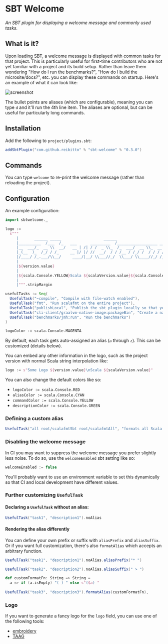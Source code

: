 # SBT Welcome

*An SBT plugin for displaying a welcome message and commonly used tasks.*

## What is it?

Upon loading SBT, a welcome message is displayed with common tasks for that project. This is particularly useful
for first-time contributors who are not yet familiar with a project and its build setup. Rather than leave them wondering
"How do I run the benchmarks?", "How do I build the microsite/docs?", etc. you can display these commands on startup.
Here's an example of what it can look like:

![screenshot](assets/screenshot.png?raw=true "SBT Welcome screenshot")

The bullet points are aliases (which are configurable), meaning you can type `d` and it'll run the 4th line item. The
aliases are optional, but can be useful for particularly long commands.

## Installation

Add the following to `project/plugins.sbt`:

```scala
addSbtPlugin("com.github.reibitto" % "sbt-welcome" % "0.3.0")
```

## Commands

You can type `welcome` to re-print the welcome message (rather than reloading the project).

## Configuration

An example configuration:

```scala
import sbtwelcome._

logo :=
  s"""
     |       ______ _____                   ______
     |__________  /___  /_   ___      _________  /__________________ ________
     |__  ___/_  __ \\  __/   __ | /| / /  _ \\_  /_  ___/  __ \\_  __ `__ \\  _ \\
     |_(__  )_  /_/ / /_     __ |/ |/ //  __/  / / /__ / /_/ /  / / / / /  __/
     |/____/ /_.___/\\__/     ____/|__/ \\___//_/  \\___/ \\____//_/ /_/ /_/\\___/
     |
     |${version.value}
     |
     |${scala.Console.YELLOW}Scala ${scalaVersion.value}${scala.Console.RESET}
     |
     |""".stripMargin

usefulTasks := Seq(
  UsefulTask("~compile", "Compile with file-watch enabled"),
  UsefulTask("fmt", "Run scalafmt on the entire project"),
  UsefulTask("publishLocal", "Publish the sbt plugin locally so that you can consume it from a different project"),
  UsefulTask("cli-client/graalvm-native-image:packageBin", "Create a native executable of the CLI client"),
  UsefulTask("benchmarks/jmh:run", "Run the benchmarks")
)

logoColor := scala.Console.MAGENTA
```

By default, each task gets auto-assigned an alias (`a` through `z`). This can be customized (details below).

You can embed any other information in the logo, such as the project version with normal Scala string interpolation like:

```scala
logo := s"Some Logo ${version.value}\nScala ${scalaVersion.value}"
```

You can also change the default colors like so:

- `logoColor := scala.Console.RED`
- `aliasColor := scala.Console.CYAN`
- `commandColor := scala.Console.YELLOW`
- `descriptionColor := scala.Console.GREEN`

### Defining a custom alias

```scala
UsefulTask("all root/scalafmtSbt root/scalafmtAll", "formats all Scala files in project").alias("fmt")
```

### Disabling the welcome message

In CI you may want to suppress the welcome message you prefer slightly less noise. To do so, use the `welcomeEnabled`
sbt setting like so:

```scala
welcomeEnabled := false
```

You'll probably want to use an environment variable to set this dynamically so that CI and local development have
different values.

### Further customizing `UsefulTask`

#### Declaring a `UsefulTask` without an alias:

```scala
UsefulTask("task1", "description1").noAlias
```

#### Rendering the alias differently

You can define your own prefix or suffix with `aliasPrefix` and `aliasSuffix`. Or if you want full customization,
there's also `formatAlias` which accepts an arbitrary function.

```scala
UsefulTask("task1", "description1").noAlias.aliasPrefix("* ")

UsefulTask("task2", "description2").noAlias.aliasSuffix(" > ")

def customFormatFn: String => String =
  a => if (a.isEmpty) "( ) " else s"($a) "
  
UsefulTask("task3", "description3").formatAlias(customFormatFn),
```

### Logo

If you want to generate a fancy logo for the `logo` field, you can use one of the following tools:

- [embroidery](https://github.com/wi101/embroidery)
- [TAAG](http://patorjk.com/software/taag)
